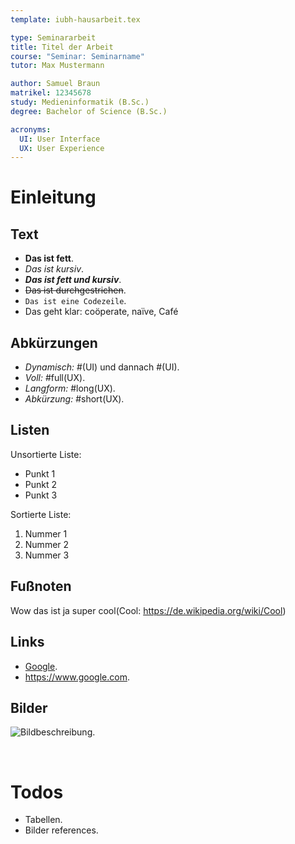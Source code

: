 ```yaml
---
template: iubh-hausarbeit.tex

type: Seminararbeit
title: Titel der Arbeit
course: "Seminar: Seminarname"
tutor: Max Mustermann

author: Samuel Braun
matrikel: 12345678
study: Medieninformatik (B.Sc.)
degree: Bachelor of Science (B.Sc.)

acronyms:
  UI: User Interface
  UX: User Experience
---
```


# Einleitung

## Text

- **Das ist fett**.
- _Das ist kursiv_.
- **_Das ist fett und kursiv_**.
- ~~Das ist durchgestrichen~~.
- `Das ist eine Codezeile`.
- Das geht klar: coöperate, naïve, Café

## Abkürzungen

- _Dynamisch:_ #(UI) und dannach #(UI).
- _Voll:_ #full(UX).
- _Langform:_ #long(UX).
- _Abkürzung:_ #short(UX).

## Listen

Unsortierte Liste:

- Punkt 1
- Punkt 2
- Punkt 3

Sortierte Liste:

1. Nummer 1
2. Nummer 2
3. Nummer 3

## Fußnoten

Wow das ist ja super cool(Cool: https://de.wikipedia.org/wiki/Cool)

## Links

- [Google](https://www.google.com).
- https://www.google.com.

## Bilder

![Bildbeschreibung](IULogo.png).

<br>

# Todos

- Tabellen.
- Bilder references.
